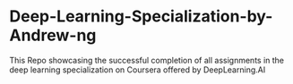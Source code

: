 # Deep-Learning-Specialization-by-Andrew-ng
This Repo showcasing the successful completion of all assignments in the deep learning specialization on Coursera offered by DeepLearning.AI 
